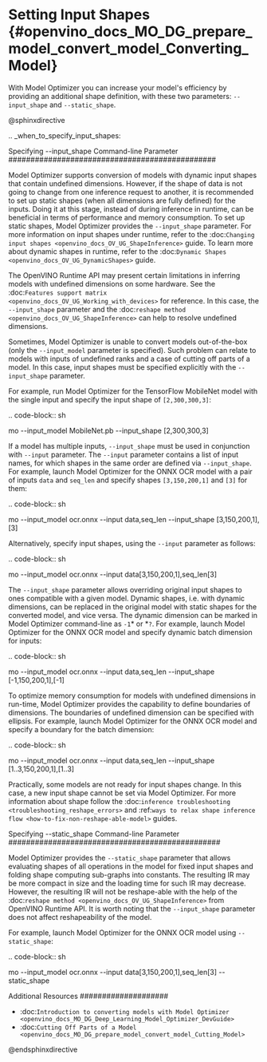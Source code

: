 # Setting Input Shapes {#openvino_docs_MO_DG_prepare_model_convert_model_Converting_Model}

With Model Optimizer you can increase your model's efficiency by providing an additional shape definition, with these two parameters: `--input_shape` and `--static_shape`.

@sphinxdirective

.. _when_to_specify_input_shapes:


Specifying --input_shape Command-line Parameter
###############################################

Model Optimizer supports conversion of models with dynamic input shapes that contain undefined dimensions.
However, if the shape of data is not going to change from one inference request to another,
it is recommended to set up static shapes (when all dimensions are fully defined) for the inputs.
Doing it at this stage, instead of during inference in runtime, can be beneficial in terms of performance and memory consumption.
To set up static shapes, Model Optimizer provides the ``--input_shape`` parameter.
For more information on input shapes under runtime, refer to the :doc:`Changing input shapes <openvino_docs_OV_UG_ShapeInference>` guide.
To learn more about dynamic shapes in runtime, refer to the :doc:`Dynamic Shapes <openvino_docs_OV_UG_DynamicShapes>` guide.

The OpenVINO Runtime API may present certain limitations in inferring models with undefined dimensions on some hardware. See the :doc:`Features support matrix <openvino_docs_OV_UG_Working_with_devices>` for reference.
In this case, the ``--input_shape`` parameter and the :doc:`reshape method <openvino_docs_OV_UG_ShapeInference>` can help to resolve undefined dimensions.

Sometimes, Model Optimizer is unable to convert models out-of-the-box (only the ``--input_model`` parameter is specified).
Such problem can relate to models with inputs of undefined ranks and a case of cutting off parts of a model.
In this case, input shapes must be specified explicitly with the ``--input_shape`` parameter.

For example, run Model Optimizer for the TensorFlow MobileNet model with the single input
and specify the input shape of ``[2,300,300,3]``:

.. code-block:: sh

   mo --input_model MobileNet.pb --input_shape [2,300,300,3]


If a model has multiple inputs, ``--input_shape`` must be used in conjunction with ``--input`` parameter.
The ``--input`` parameter contains a list of input names, for which shapes in the same order are defined via ``--input_shape``.
For example, launch Model Optimizer for the ONNX OCR model with a pair of inputs ``data`` and ``seq_len``
and specify shapes ``[3,150,200,1]`` and ``[3]`` for them:

.. code-block:: sh

   mo --input_model ocr.onnx --input data,seq_len --input_shape [3,150,200,1],[3]


Alternatively, specify input shapes, using the ``--input`` parameter as follows:

.. code-block:: sh

   mo --input_model ocr.onnx --input data[3,150,200,1],seq_len[3]


The ``--input_shape`` parameter allows overriding original input shapes to ones compatible with a given model.
Dynamic shapes, i.e. with dynamic dimensions, can be replaced in the original model with static shapes for the converted model, and vice versa.
The dynamic dimension can be marked in Model Optimizer command-line as ``-1``* or *``?``.
For example, launch Model Optimizer for the ONNX OCR model and specify dynamic batch dimension for inputs:

.. code-block:: sh

   mo --input_model ocr.onnx --input data,seq_len --input_shape [-1,150,200,1],[-1]


To optimize memory consumption for models with undefined dimensions in run-time, Model Optimizer provides the capability to define boundaries of dimensions.
The boundaries of undefined dimension can be specified with ellipsis.
For example, launch Model Optimizer for the ONNX OCR model and specify a boundary for the batch dimension:

.. code-block:: sh

   mo --input_model ocr.onnx --input data,seq_len --input_shape [1..3,150,200,1],[1..3]


Practically, some models are not ready for input shapes change.
In this case, a new input shape cannot be set via Model Optimizer.
For more information about shape follow the :doc:`inference troubleshooting <troubleshooting_reshape_errors>` 
and :ref:`ways to relax shape inference flow <how-to-fix-non-reshape-able-model>` guides.

Specifying --static_shape Command-line Parameter
################################################

Model Optimizer provides the ``--static_shape`` parameter that allows evaluating shapes of all operations in the model for fixed input shapes
and folding shape computing sub-graphs into constants. The resulting IR may be more compact in size and the loading time for such IR may decrease.
However, the resulting IR will not be reshape-able with the help of the :doc:`reshape method <openvino_docs_OV_UG_ShapeInference>` from OpenVINO Runtime API.
It is worth noting that the ``--input_shape`` parameter does not affect reshapeability of the model.

For example, launch Model Optimizer for the ONNX OCR model using ``--static_shape``:

.. code-block:: sh

   mo --input_model ocr.onnx --input data[3,150,200,1],seq_len[3] --static_shape


Additional Resources
####################

* :doc:`Introduction to converting models with Model Optimizer <openvino_docs_MO_DG_Deep_Learning_Model_Optimizer_DevGuide>`
* :doc:`Cutting Off Parts of a Model <openvino_docs_MO_DG_prepare_model_convert_model_Cutting_Model>`

@endsphinxdirective